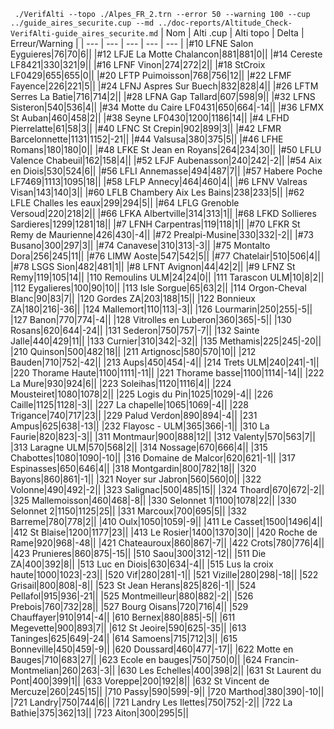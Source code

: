 ` ./VerifAlti --topo ./Alpes_FR_2.trn --error 50 --warning 100 --cup ../guide_aires_securite.cup --md ../doc-reports/Altitude_Check-VerifAlti-guide_aires_securite.md`
| Nom | Alti .cup | Alti topo | Delta | Erreur/Warning |
| --- | --- | --- | --- | --- |
|#10 LFNE Salon Eyguieres|76|70|6||
|#12 LFJE La Motte Chalancon|881|881|0||
|#14 Cereste LF8421|330|321|9||
|#16 LFNF Vinon|274|272|2||
|#18 StCroix LF0429|655|655|0||
|#20 LFTP Puimoisson|768|756|12||
|#22 LFMF Fayence|226|221|5||
|#24 LFNJ Aspres Sur Buech|832|828|4||
|#26 LFTM Serres La Batie|716|714|2||
|#28 LFNA Gap Tallard|607|598|9||
|#32 LFNS Sisteron|540|536|4||
|#34 Motte du Caire LF0431|650|664|-14||
|#36 LFMX St Auban|460|458|2||
|#38 Seyne LF0430|1200|1186|14||
|#4 LFHD Pierrelatte|61|58|3||
|#40 LFNC St Crepin|902|899|3||
|#42 LFMR Barcelonnette|1131|1152|-21||
|#44 Valsusa|380|375|5||
|#46 LFHE Romans|180|180|0||
|#48 LFKE St Jean en Royans|264|234|30||
|#50 LFLU Valence Chabeuil|162|158|4||
|#52 LFJF Aubenasson|240|242|-2||
|#54 Aix en Diois|530|524|6||
|#56 LFLI Annemasse|494|487|7||
|#57 Habere Poche LF7469|1113|1095|18||
|#58 LFLP Annecy|464|460|4||
|#6 LFNV Valreas Visan|143|140|3||
|#60 LFLB Chambery Aix Les Bains|238|233|5||
|#62 LFLE Challes les eaux|299|294|5||
|#64 LFLG Grenoble Versoud|220|218|2||
|#66 LFKA Albertville|314|313|1||
|#68 LFKD Sollieres Sardieres|1299|1281|18||
|#7 LFNH Carpentras|119|118|1||
|#70 LFKR St Remy de Maurienne|426|430|-4||
|#72 Prealpi-Musine|330|332|-2||
|#73 Busano|300|297|3||
|#74 Canavese|310|313|-3||
|#75 Montalto Dora|256|245|11||
|#76 LIMW Aoste|547|542|5||
|#77 Chatelair|510|506|4||
|#78 LSGS Sion|482|481|1||
|#8 LFNT Avignon|44|42|2||
|#9 LFNZ St Remy|119|105|14||
|110 Remoulins ULM|24|24|0||
|111 Tarascon ULM|10|8|2||
|112 Eygalieres|100|90|10||
|113 Isle Sorgue|65|63|2||
|114 Orgon-Cheval Blanc|90|83|7||
|120 Gordes ZA|203|188|15||
|122 Bonnieux ZA|180|216|-36||
|124 Mallemort|110|113|-3||
|126 Lourmarin|250|255|-5||
|127 Banon|770|774|-4||
|128 Vitrolles en Luberon|360|365|-5||
|130 Rosans|620|644|-24||
|131 Sederon|750|757|-7||
|132 Sainte Jalle|440|429|11||
|133 Curnier|310|342|-32||
|135 Methamis|225|245|-20||
|210 Quinson|500|482|18||
|211 Artignosc|580|570|10||
|212 Bauden|710|752|-42||
|213 Aups|450|454|-4||
|214 Trets ULM|240|241|-1||
|220 Thorame Haute|1100|1111|-11||
|221 Thorame basse|1100|1114|-14||
|222 La Mure|930|924|6||
|223 Soleihas|1120|1116|4||
|224 Mousteiret|1080|1078|2||
|225 Logis du Pin|1025|1029|-4||
|226 Caille|1125|1128|-3||
|227 La chapelle|1065|1069|-4||
|228 Trigance|740|717|23||
|229 Palud Verdon|890|894|-4||
|231 Ampus|625|638|-13||
|232 Flayosc - ULM|365|366|-1||
|310 La Faurie|820|823|-3||
|311 Montmaur|900|888|12||
|312 Valenty|570|563|7||
|313 Laragne ULM|570|568|2||
|314 Nossage|670|666|4||
|315 Chabottes|1080|1090|-10||
|316 Domaine de Malcor|620|621|-1||
|317 Espinasses|650|646|4||
|318 Montgardin|800|782|18||
|320 Bayons|860|861|-1||
|321 Noyer sur Jabron|560|560|0||
|322 Volonne|490|492|-2||
|323 Salignac|500|485|15||
|324 Thoard|670|672|-2||
|325 Mallemoisson|460|468|-8||
|330 Selonnet 1|1100|1078|22||
|330 Selonnet 2|1150|1125|25||
|331 Marcoux|700|695|5||
|332 Barreme|780|778|2||
|410 Oulx|1050|1059|-9||
|411 Le Casset|1500|1496|4||
|412 St Blaise|1200|1177|23||
|413 Le Rosier|1400|1370|30||
|420 Roche de Rame|920|968|-48||
|421 Chateauroux|860|867|-7||
|422 Crots|780|776|4||
|423 Prunieres|860|875|-15||
|510 Saou|300|312|-12||
|511 Die ZA|400|392|8||
|513 Luc en Diois|630|634|-4||
|515 Lus la croix haute|1000|1023|-23||
|520 Vif|280|281|-1||
|521 Vizille|280|298|-18||
|522 Grisail|800|808|-8||
|523 St Jean Herans|825|826|-1||
|524 Pellafol|915|936|-21||
|525 Montmeilleur|880|882|-2||
|526 Prebois|760|732|28||
|527 Bourg Oisans|720|716|4||
|529 Chauffayer|910|914|-4||
|610 Bernex|880|885|-5||
|611 Megevette|900|893|7||
|612 St Jeoire|590|625|-35||
|613 Taninges|625|649|-24||
|614 Samoens|715|712|3||
|615 Bonneville|450|459|-9||
|620 Doussard|460|477|-17||
|622 Motte en Bauges|710|683|27||
|623 Ecole en bauges|750|750|0||
|624 Francin-Montmelian|260|263|-3||
|630 Les Echelles|400|398|2||
|631 St Laurent du Pont|400|399|1||
|633 Voreppe|200|192|8||
|632 St Vincent de Mercuze|260|245|15||
|710 Passy|590|599|-9||
|720 Marthod|380|390|-10||
|721 Landry|750|744|6||
|721 Landry Les Ilettes|750|752|-2||
|722 La Bathie|375|362|13||
|723 Aiton|300|295|5||
